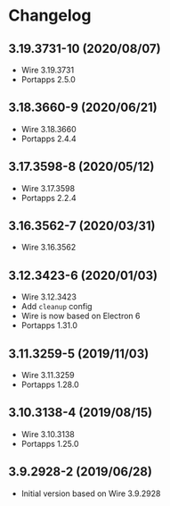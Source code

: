 # Changelog

## 3.19.3731-10 (2020/08/07)

* Wire 3.19.3731
* Portapps 2.5.0

## 3.18.3660-9 (2020/06/21)

* Wire 3.18.3660
* Portapps 2.4.4

## 3.17.3598-8 (2020/05/12)

* Wire 3.17.3598
* Portapps 2.2.4

## 3.16.3562-7 (2020/03/31)

* Wire 3.16.3562

## 3.12.3423-6 (2020/01/03)

* Wire 3.12.3423
* Add `cleanup` config
* Wire is now based on Electron 6
* Portapps 1.31.0

## 3.11.3259-5 (2019/11/03)

* Wire 3.11.3259
* Portapps 1.28.0

## 3.10.3138-4 (2019/08/15)

* Wire 3.10.3138
* Portapps 1.25.0

## 3.9.2928-2 (2019/06/28)

* Initial version based on Wire 3.9.2928
